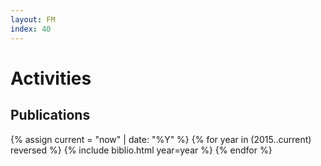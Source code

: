 ```yaml
---
layout: FM
index: 40
---
```


# Activities

## Publications

{% assign current = "now" | date: "%Y" %}
{% for year in (2015..current) reversed %}
   {% include biblio.html year=year %}
{% endfor %}

